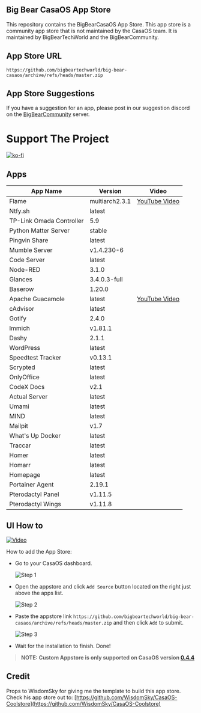 ## Big Bear CasaOS App Store

This repository contains the BigBearCasaOS App Store. This app store is a community app store that is not maintained by the CasaOS team. It is maintained by BigBearTechWorld and the BigBearCommunity.

## App Store URL

```text
https://github.com/bigbeartechworld/big-bear-casaos/archive/refs/heads/master.zip
```

## App Store Suggestions

If you have a suggestion for an app, please post in our suggestion discord on the [BigBearCommunity](https://discord.gg/ykwA7wsnP8) server.

# Support The Project

[![ko-fi](https://ko-fi.com/img/githubbutton_sm.svg)](https://ko-fi.com/E1E5NDK3I)

## Apps

| App Name                 | Version        | Video                                         |
| ------------------------ | -------------- | --------------------------------------------- |
| Flame                    | multiarch2.3.1 | [YouTube Video](https://youtu.be/p_P_jKmJRz8) |
| Ntfy.sh                  | latest         |                                               |
| TP-Link Omada Controller | 5.9            |                                               |
| Python Matter Server     | stable         |                                               |
| Pingvin Share            | latest         |                                               |
| Mumble Server            | v1.4.230-6     |                                               |
| Code Server              | latest         |                                               |
| Node-RED                 | 3.1.0          |                                               |
| Glances                  | 3.4.0.3-full   |                                               |
| Baserow                  | 1.20.0         |                                               |
| Apache Guacamole         | latest         | [YouTube Video](https://youtu.be/6cu0kfP50Jg) |
| cAdvisor                 | latest         |                                               |
| Gotify                   | 2.4.0          |                                               |
| Immich                   | v1.81.1        |                                               |
| Dashy                    | 2.1.1          |                                               |
| WordPress                | latest         |                                               |
| Speedtest Tracker        | v0.13.1        |                                               |
| Scrypted                 | latest         |                                               |
| OnlyOffice               | latest         |                                               |
| CodeX Docs               | v2.1           |                                               |
| Actual Server            | latest         |                                               |
| Umami                    | latest         |                                               |
| MIND                     | latest         |                                               |
| Mailpit                  | v1.7           |                                               |
| What's Up Docker         | latest         |                                               |
| Traccar                  | latest         |                                               |
| Homer                    | latest         |                                               |
| Homarr                   | latest         |                                               |
| Homepage                 | latest         |                                               |
| Portainer Agent          | 2.19.1         |                                               |
| Pterodactyl Panel        | v1.11.5        |                                               |
| Pterodactyl Wings        | v1.11.8        |                                               |

## UI How to

[![Video](https://img.youtube.com/vi/rqFUeDDb5uA/0.jpg)](https://youtu.be/rqFUeDDb5uA)

How to add the App Store:

- Go to your CasaOS dashboard.

  ![Step 1](https://raw.githubusercontent.com/WisdomSky/CasaOS-LinuxServer-AppStore/main/tip-1.jpg)

- Open the appstore and click `Add Source` button located on the right just above the apps list.

  ![Step 2](https://raw.githubusercontent.com/WisdomSky/CasaOS-LinuxServer-AppStore/main/tip-2.jpg)

- Paste the appstore link `https://github.com/bigbeartechworld/big-bear-casaos/archive/refs/heads/master.zip` and then click `Add` to submit.

  ![Step 3](https://raw.githubusercontent.com/WisdomSky/CasaOS-LinuxServer-AppStore/main/tip-3.jpg)

- Wait for the installation to finish. Done!

> **NOTE: Custom Appstore is only supported on CasaOS version [0.4.4](https://blog.casaos.io/blog/32.html)**

## Credit

Props to WisdomSky for giving me the template to build this app store. Check his app store out to: [https://github.com/WisdomSky/CasaOS-Coolstore](https://github.com/WisdomSky/CasaOS-Coolstore)
